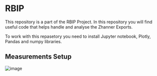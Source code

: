 # RBIP
This repository is a part of the RBIP Project. In this repository you will find useful code that helps handle and analyse the Zhanner Exports.

To work with this repasetory you need to install Jupyter notebook, Plotly, Pandas and numpy libraries. 

## Measurements Setup
![image](https://github.com/canfick/RBIP/assets/114525095/41792b37-43f9-47a0-9926-0d4e3f0ed35a)
